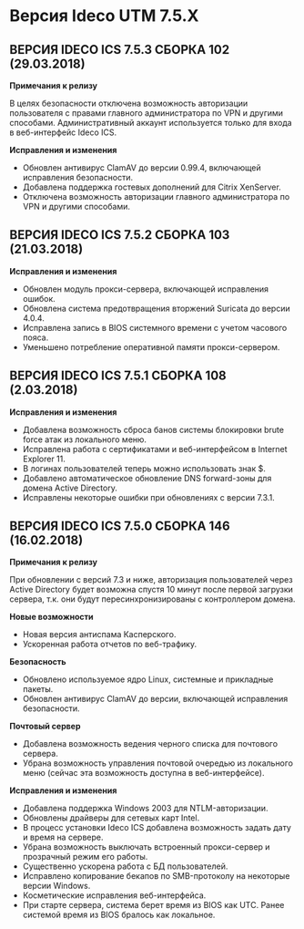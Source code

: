 # Версия Ideco UTM 7.5.Х

## **ВЕРСИЯ IDECO ICS 7.5.3 СБОРКА 102 \(29.03.2018\)**

**Примечания к релизу**  
  
В целях безопасности отключена возможность авторизации пользователя с правами главного администратора по VPN и другими способами. Административный аккаунт используется только для входа в веб-интерфейс Ideco ICS.  
  
**Исправления и изменения**

* Обновлен антивирус ClamAV до версии 0.99.4, включающей исправления безопасности.
* Добавлена поддержка гостевых дополнений для Citrix XenServer.
* Отключена возможность авторизации главного администратора по VPN и другими способами.

## **ВЕРСИЯ IDECO ICS 7.5.2 СБОРКА 103 \(21.03.2018\)**

**Исправления и изменения**

* Обновлен модуль прокси-сервера, включающей исправления ошибок.
* Обновлена система предотвращения вторжений Suricata до версии 4.0.4.
* Исправлена запись в BIOS системного времени с учетом часового пояса.
* Уменьшено потребление оперативной памяти прокси-сервером.

## **ВЕРСИЯ IDECO ICS 7.5.1 СБОРКА 108 \(2.03.2018\)**

**Исправления и изменения**

* Добавлена возможность сброса банов системы блокировки brute force атак из локального меню.
* Исправлена работа с сертификатами и веб-интерфейсом в Internet Explorer 11.
* В логинах пользователей теперь можно использовать знак $.
* Добавлено автоматическое обновление DNS forward-зоны для домена Active Directory.
* Исправлены некоторые ошибки при обновлениях с версии 7.3.1.

## **ВЕРСИЯ IDECO ICS 7.5.0 СБОРКА 146 \(16.02.2018\)**

**Примечания к релизу**  
  
При обновлении с версий 7.3 и ниже, авторизация пользователей через Active Directory будет возможна спустя 10 минут после первой загрузки сервера, т.к. они будут пересинхронизированы с контроллером домена.  
  
**Новые возможности**

* Новая версия антиспама Касперского.
* Ускоренная работа отчетов по веб-трафику.

**Безопасность**

* Обновлено используемое ядро Linux, системные и прикладные пакеты.
* Обновлен антивирус ClamAV до версии, включающей исправления безопасности.

**Почтовый сервер**

* Добавлена возможность ведения черного списка для почтового сервера.
* Убрана возможность управления почтовой очередью из локального меню \(сейчас эта возможность доступна в веб-интерфейсе\).

**Исправления и изменения**

* Добавлена поддержка Windows 2003 для NTLM-авторизации.
* Обновлены драйверы для сетевых карт Intel.
* В процесс установки Ideco ICS добавлена возможность задать дату и время на сервере.
* Убрана возможность выключать встроенный прокси-сервер и прозрачный режим его работы.
* Существенно ускорена работа с БД пользователей.
* Исправлено копирование бекапов по SMB-протоколу на некоторые версии Windows.
* Косметические исправления веб-интерфейса.
* При старте сервера, система берет время из BIOS как UTC. Ранее системой время из BIOS бралось как локальное.

